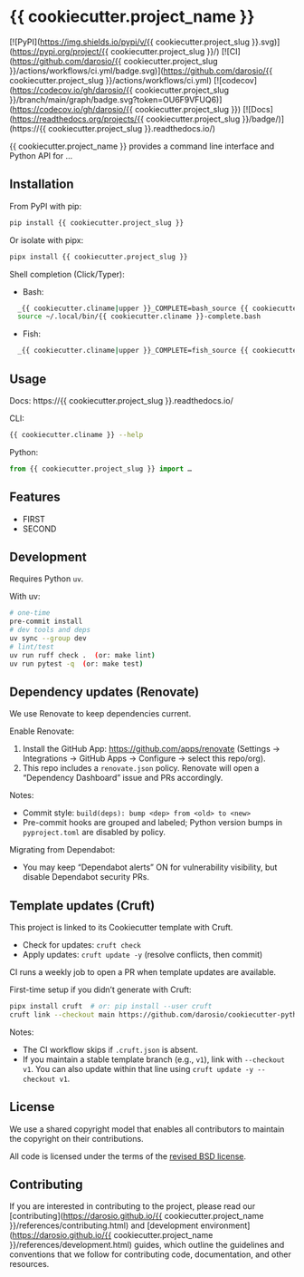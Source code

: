 # {{ cookiecutter.project_name }}

[![PyPI](https://img.shields.io/pypi/v/{{ cookiecutter.project_slug }}.svg)](https://pypi.org/project/{{ cookiecutter.project_slug }}/)
[![CI](https://github.com/darosio/{{ cookiecutter.project_slug }}/actions/workflows/ci.yml/badge.svg)](https://github.com/darosio/{{ cookiecutter.project_slug }}/actions/workflows/ci.yml)
[![codecov](https://codecov.io/gh/darosio/{{ cookiecutter.project_slug }}/branch/main/graph/badge.svg?token=OU6F9VFUQ6)](https://codecov.io/gh/darosio/{{ cookiecutter.project_slug }})
[![Docs](https://readthedocs.org/projects/{{ cookiecutter.project_slug }}/badge/)](https://{{ cookiecutter.project_slug }}.readthedocs.io/)

{{ cookiecutter.project_name }} provides a command line interface and Python API for …

## Installation

From PyPI with pip:

```bash
pip install {{ cookiecutter.project_slug }}
```

Or isolate with pipx:

```bash
pipx install {{ cookiecutter.project_slug }}
```

Shell completion (Click/Typer):
- Bash:

```bash
  _{{ cookiecutter.cliname|upper }}_COMPLETE=bash_source {{ cookiecutter.cliname }} > ~/.local/bin/{{ cookiecutter.cliname }}-complete.bash
  source ~/.local/bin/{{ cookiecutter.cliname }}-complete.bash
```

- Fish:

```bash
  _{{ cookiecutter.cliname|upper }}_COMPLETE=fish_source {{ cookiecutter.cliname }} | source
```

## Usage

Docs: https://{{ cookiecutter.project_slug }}.readthedocs.io/

CLI:

```bash
{{ cookiecutter.cliname }} --help
```

Python:

```python
from {{ cookiecutter.project_slug }} import …
```

## Features

- FIRST
- SECOND

## Development

Requires Python `uv`.

With uv:
```bash
# one-time
pre-commit install
# dev tools and deps
uv sync --group dev
# lint/test
uv run ruff check .  (or: make lint)
uv run pytest -q  (or: make test)
```

## Dependency updates (Renovate)

We use Renovate to keep dependencies current.

Enable Renovate:
1. Install the GitHub App: https://github.com/apps/renovate (Settings → Integrations → GitHub Apps → Configure → select this repo/org).
2. This repo includes a `renovate.json` policy. Renovate will open a “Dependency Dashboard” issue and PRs accordingly.

Notes:
- Commit style: `build(deps): bump <dep> from <old> to <new>`
- Pre-commit hooks are grouped and labeled; Python version bumps in `pyproject.toml` are disabled by policy.

Migrating from Dependabot:
- You may keep “Dependabot alerts” ON for vulnerability visibility, but disable Dependabot security PRs.

## Template updates (Cruft)

This project is linked to its Cookiecutter template with Cruft.

- Check for updates: `cruft check`
- Apply updates: `cruft update -y` (resolve conflicts, then commit)

CI runs a weekly job to open a PR when template updates are available.

First-time setup if you didn’t generate with Cruft:
```bash
pipx install cruft  # or: pip install --user cruft
cruft link --checkout main https://github.com/darosio/cookiecutter-python.git
```
Notes:
- The CI workflow skips if `.cruft.json` is absent.
- If you maintain a stable template branch (e.g., `v1`), link with `--checkout v1`. You can also update within that line using `cruft update -y --checkout v1`.

## License

We use a shared copyright model that enables all contributors to maintain the
copyright on their contributions.

All code is licensed under the terms of the [revised BSD license](LICENSE.txt).

## Contributing

If you are interested in contributing to the project, please read our
[contributing](https://darosio.github.io/{{ cookiecutter.project_name }}/references/contributing.html)
and
[development environment](https://darosio.github.io/{{ cookiecutter.project_name }}/references/development.html)
guides, which outline the guidelines and conventions that we follow for
contributing code, documentation, and other resources.
